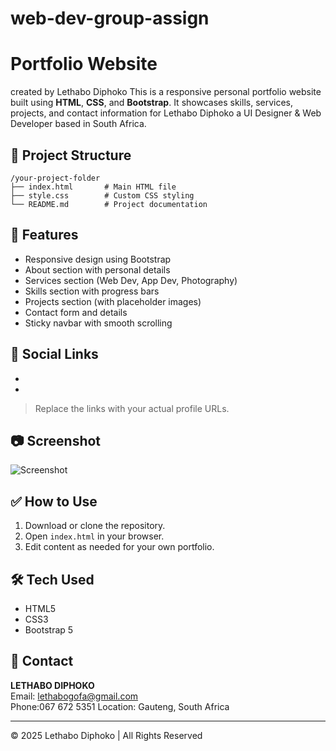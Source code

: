 # web-dev-group-assign
# Portfolio Website

created by 
Lethabo Diphoko
This is a responsive personal portfolio website built using **HTML**, **CSS**, and **Bootstrap**. It showcases skills, services, projects, and contact information for Lethabo Diphoko a UI Designer & Web Developer based in South Africa.

## 📁 Project Structure
```
/your-project-folder
├── index.html       # Main HTML file
├── style.css        # Custom CSS styling
└── README.md        # Project documentation
```

## 🚀 Features
- Responsive design using Bootstrap
- About section with personal details
- Services section (Web Dev, App Dev, Photography)
- Skills section with progress bars
- Projects section (with placeholder images)
- Contact form and details
- Sticky navbar with smooth scrolling

## 🔗 Social Links
- [LinkedIn]:https://linkedin.com/in/lethabo-diphoko-05a915238   
- [GitHub]:https://github.com/lethabo-logic

> Replace the links with your actual profile URLs.

## 📷 Screenshot
![Screenshot](https://via.placeholder.com/800x400)

## ✅ How to Use
1. Download or clone the repository.
2. Open `index.html` in your browser.
3. Edit content as needed for your own portfolio.

## 🛠️ Tech Used
- HTML5
- CSS3
- Bootstrap 5

## 📩 Contact
**LETHABO DIPHOKO**  
Email: lethabogofa@gmail.com  
Phone:067 672 5351
Location: Gauteng, South Africa

---
© 2025 Lethabo Diphoko | All Rights Reserved

